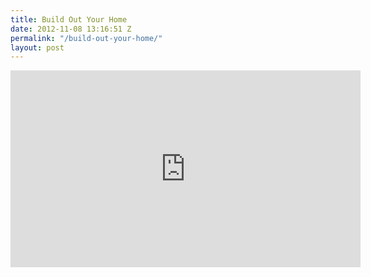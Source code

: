 ```yaml
---
title: Build Out Your Home
date: 2012-11-08 13:16:51 Z
permalink: "/build-out-your-home/"
layout: post
---
```


<iframe src="http://www.youtube.com/embed/Ght-olHtR-s?list=UUliWGSqub2PaV1xwmkJZ8TA&amp;hl=en_US" width="560" height="315" frameborder="0" allowfullscreen="allowfullscreen"></iframe>
